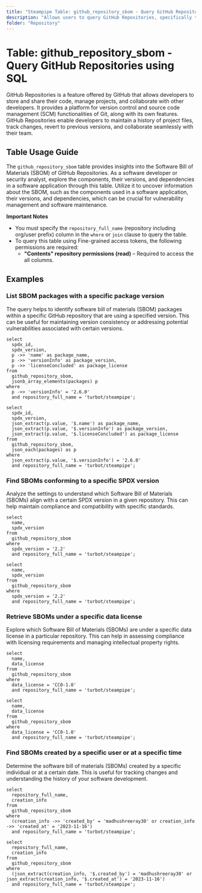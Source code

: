 ```yaml
---
title: "Steampipe Table: github_repository_sbom - Query GitHub Repositories using SQL"
description: "Allows users to query GitHub Repositories, specifically the Software Bill of Materials (SBOM), providing insights into the components, their versions, and dependencies in a software application."
folder: "Repository"
---
```


# Table: github_repository_sbom - Query GitHub Repositories using SQL

GitHub Repositories is a feature offered by GitHub that allows developers to store and share their code, manage projects, and collaborate with other developers. It provides a platform for version control and source code management (SCM) functionalities of Git, along with its own features. GitHub Repositories enable developers to maintain a history of project files, track changes, revert to previous versions, and collaborate seamlessly with their team.

## Table Usage Guide

The `github_repository_sbom` table provides insights into the Software Bill of Materials (SBOM) of GitHub Repositories. As a software developer or security analyst, explore the components, their versions, and dependencies in a software application through this table. Utilize it to uncover information about the SBOM, such as the components used in a software application, their versions, and dependencies, which can be crucial for vulnerability management and software maintenance.

**Important Notes**
- You must specify the `repository_full_name` (repository including org/user prefix) column in the `where` or `join` clause to query the table.
- To query this table using Fine-grained access tokens, the following permissions are required:
  - **"Contents" repository permissions (read)** – Required to access the all columns.
  
## Examples

### List SBOM packages with a specific package version
The query helps to identify software bill of materials (SBOM) packages within a specific GitHub repository that are using a specified version. This can be useful for maintaining version consistency or addressing potential vulnerabilities associated with certain versions.

```sql+postgres
select
  spdx_id,
  spdx_version,
  p ->> 'name' as package_name,
  p ->> 'versionInfo' as package_version,
  p ->> 'licenseConcluded' as package_license
from
  github_repository_sbom,
  jsonb_array_elements(packages) p
where
  p ->> 'versionInfo' = '2.6.0'
  and repository_full_name = 'turbot/steampipe';
```

```sql+sqlite
select
  spdx_id,
  spdx_version,
  json_extract(p.value, '$.name') as package_name,
  json_extract(p.value, '$.versionInfo') as package_version,
  json_extract(p.value, '$.licenseConcluded') as package_license
from
  github_repository_sbom,
  json_each(packages) as p
where
  json_extract(p.value, '$.versionInfo') = '2.6.0'
  and repository_full_name = 'turbot/steampipe';
```

### Find SBOMs conforming to a specific SPDX version
Analyze the settings to understand which Software Bill of Materials (SBOMs) align with a certain SPDX version in a given repository. This can help maintain compliance and compatibility with specific standards.

```sql+postgres
select
  name,
  spdx_version
from
  github_repository_sbom
where
  spdx_version = '2.2'
  and repository_full_name = 'turbot/steampipe';
```

```sql+sqlite
select
  name,
  spdx_version
from
  github_repository_sbom
where
  spdx_version = '2.2'
  and repository_full_name = 'turbot/steampipe';
```

### Retrieve SBOMs under a specific data license
Explore which Software Bill of Materials (SBOMs) are under a specific data license in a particular repository. This can help in assessing compliance with licensing requirements and managing intellectual property rights.

```sql+postgres
select
  name,
  data_license
from
  github_repository_sbom
where
  data_license = 'CC0-1.0'
  and repository_full_name = 'turbot/steampipe';
```

```sql+sqlite
select
  name,
  data_license
from
  github_repository_sbom
where
  data_license = 'CC0-1.0'
  and repository_full_name = 'turbot/steampipe';
```

### Find SBOMs created by a specific user or at a specific time
Determine the software bill of materials (SBOMs) created by a specific individual or at a certain date. This is useful for tracking changes and understanding the history of your software development.

```sql+postgres
select
  repository_full_name,
  creation_info
from
  github_repository_sbom
where
  (creation_info ->> 'created_by' = 'madhushreeray30' or creation_info ->> 'created_at' = '2023-11-16')
  and repository_full_name = 'turbot/steampipe';
```

```sql+sqlite
select
  repository_full_name,
  creation_info
from
  github_repository_sbom
where
  (json_extract(creation_info, '$.created_by') = 'madhushreeray30' or json_extract(creation_info, '$.created_at') = '2023-11-16')
  and repository_full_name = 'turbot/steampipe';
```